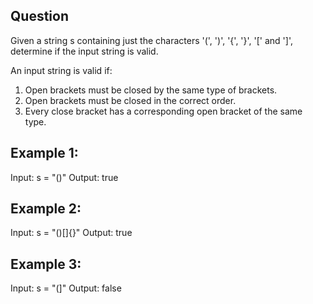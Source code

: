 ## Question
Given a string s containing just the characters '(', ')', '{', '}', '[' and ']', determine if the input string is valid.

An input string is valid if:

1. Open brackets must be closed by the same type of brackets.
2. Open brackets must be closed in the correct order.
3. Every close bracket has a corresponding open bracket of the same type.

## Example 1:
Input: s = "()"
Output: true

## Example 2:
Input: s = "()[]{}"
Output: true

## Example 3:
Input: s = "(]"
Output: false